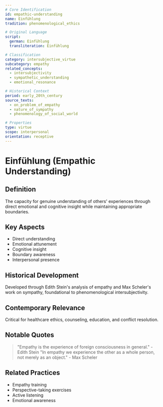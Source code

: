 ```yaml
---
# Core Identification
id: empathic-understanding
name: Einfühlung
tradition: phenomenological_ethics

# Original Language
script:
  german: Einfühlung
  transliteration: Einfühlung

# Classification
category: intersubjective_virtue
subcategory: empathy
related_concepts:
  - intersubjectivity
  - sympathetic_understanding
  - emotional_resonance

# Historical Context
period: early_20th_century
source_texts:
  - on_problem_of_empathy
  - nature_of_sympathy
  - phenomenology_of_social_world

# Properties
type: virtue
scope: interpersonal
orientation: receptive
---
```


# Einfühlung (Empathic Understanding)

## Definition
The capacity for genuine understanding of others' experiences through direct emotional and cognitive insight while maintaining appropriate boundaries.

## Key Aspects
- Direct understanding
- Emotional attunement
- Cognitive insight
- Boundary awareness
- Interpersonal presence

## Historical Development
Developed through Edith Stein's analysis of empathy and Max Scheler's work on sympathy, foundational to phenomenological intersubjectivity.

## Contemporary Relevance
Critical for healthcare ethics, counseling, education, and conflict resolution.

## Notable Quotes
> "Empathy is the experience of foreign consciousness in general." - Edith Stein
> "In empathy we experience the other as a whole person, not merely as an object." - Max Scheler

## Related Practices
- Empathy training
- Perspective-taking exercises
- Active listening
- Emotional awareness